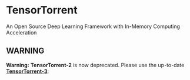 # TensorTorrent
An Open Source Deep Learning Framework with In-Memory Computing Acceleration


## WARNING
**Warning:** **TensorTorrent-2** is now deprecated. Please use the up-to-date **[TensorTorrent-3](https://github.com/TensorTorrent/TensorTorrent-3/)**:

